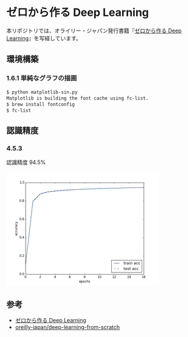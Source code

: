 # ゼロから作る Deep Learning

本リポジトリでは、オライリー・ジャパン発行書籍『[ゼロから作る Deep Learning](http://www.oreilly.co.jp/books/9784873117584/)』を写経しています。

## 環境構築

### 1.6.1 単純なグラフの描画

```
$ python matplotlib-sin.py
Matplotlib is building the font cache using fc-list.
$ brew install fontconfig
$ fc-list
```

## 認識精度

### 4.5.3

認識精度 94.5%

<img src="https://raw.githubusercontent.com/rakuishi/deep-learning-from-scratch/master/ch04/train_neuralnet.png" width="400">

## 参考

* [ゼロから作る Deep Learning](http://www.oreilly.co.jp/books/9784873117584/)
* [oreilly-japan/deep-learning-from-scratch](https://github.com/oreilly-japan/deep-learning-from-scratch)
